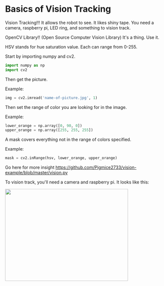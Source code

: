 # Basics of Vision Tracking
Vision Tracking!!! It allows the robot to see. It likes shiny tape. You need a camera, raspberry pi, LED ring, and something to vision track.


OpenCV Library!! (Open Source Computer Vision Library)
It's a thing. Use it.

HSV stands for hue saturation value. Each can range from 0-255.

Start by importing numpy and cv2.

```python
import numpy as np
import cv2
```
Then get the picture.

Example:
```python
img = cv2.imread('name-of-picture.jpg', 1)
```

Then set the range of color you are looking for in the image.

Example:
```python
lower_orange = np.array([0, 90, 0])
upper_orange = np.array([255, 255, 255])
```
A mask covers everything not in the range of colors specified.

Example:
```python
mask = cv2.inRange(hsv, lower_orange, upper_orange)
```
Go here for more insight
https://github.com/Pigmice2733/vision-example/blob/master/vision.py
 
To vision track, you'll need a camera and raspberry pi.
It looks like this:

<img src = "http://www.onemansanthology.com/images/raspberry-pi/Raspberry-Pi-NoIR-Camera-Module.jpg" width="400" height="300"> 


